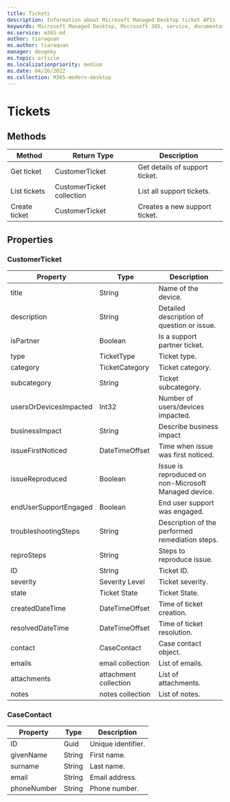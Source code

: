 ```yaml
---
title: Tickets
description: Information about Microsoft Managed Desktop ticket APIs
keywords: Microsoft Managed Desktop, Microsoft 365, service, documentation
ms.service: m365-md
author: tiaraquan
ms.author: tiaraquan
manager: dougeby
ms.topic: article
ms.localizationpriority: medium
ms.date: 04/26/2022
ms.collection: M365-modern-desktop
---
```


# Tickets

## Methods

| Method  | Return Type | Description |
| --- | --- | --- |
| Get ticket | CustomerTicket | Get details of support ticket. |
| List tickets | CustomerTicket collection | List all support tickets. |
| Create ticket | CustomerTicket | Creates a new support ticket. |

## Properties

### CustomerTicket

| Property | Type | Description |
| --- | --- | --- |
| title | String | Name of the device. |
| description | String | Detailed description of question or issue. |
| isPartner | Boolean | Is a support partner ticket. |
| type | TicketType | Ticket type. |
| category | TicketCategory | Ticket category. |
| subcategory | String  | Ticket subcategory. |
| usersOrDevicesImpacted | Int32 | Number of users/devices impacted. |
| businessImpact | String | Describe business impact |
| issueFirstNoticed  | DateTimeOffset | Time when issue was first noticed. |
| issueReproduced | Boolean | Issue is reproduced on non-Microsoft Managed device. |
| endUserSupportEngaged | Boolean  | End user support was engaged. |
| troubleshootingSteps  | String  | Description of the performed remediation steps. |
| reproSteps | String | Steps to reproduce issue. |
| ID  | String | Ticket ID. |
| severity | Severity Level | Ticket severity. |
| state | Ticket State | Ticket State. |
| createdDateTime | DateTimeOffset | Time of ticket creation. |
| resolvedDateTime | DateTimeOffset | Time of ticket resolution. |
| contact | CaseContact | Case contact object. |
| emails | email collection | List of emails. |
| attachments | attachment collection | List of attachments. |
| notes  | notes collection | List of notes. |

### CaseContact

| Property | Type | Description |
| --- | --- | --- |
| ID | Guid | Unique identifier. |
| givenName | String | First name. |
| surname | String | Last name. |
| email | String | Email address. |
| phoneNumber | String | Phone number. |
